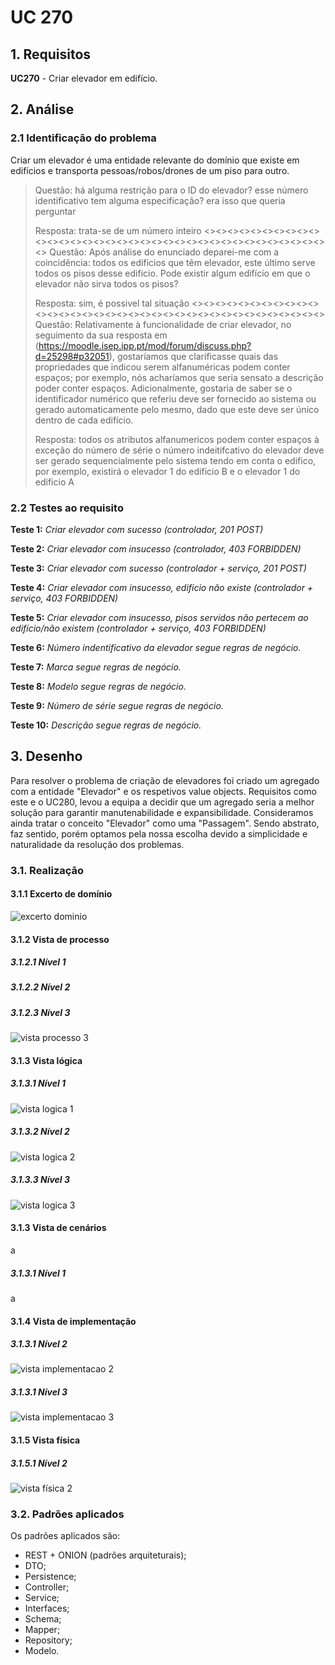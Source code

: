 # UC 270

## 1. Requisitos

**UC270** - Criar elevador em edifício.

## 2. Análise

### 2.1 Identificação do problema

Criar um elevador é uma entidade relevante do domínio que existe em edifícios e transporta pessoas/robos/drones de um piso para outro.

> Questão: há alguma restrição para o ID do elevador?
>esse número identificativo tem alguma especificação? era isso que queria perguntar
>
>Resposta: trata-se de um número inteiro
> <><><><><><><><><><><><><><><><><><><><><><><><><><><><><><><><><><><><>
>Questão: Após análise do enunciado deparei-me com a coincidência: todos os edificios que têm elevador, este último serve todos os pisos desse edificio. Pode existir algum edifício em que o elevador não sirva todos os pisos?
>
>Resposta: sim, é possivel tal situação
> <><><><><><><><><><><><><><><><><><><><><><><><><><><><><><><><><><><><>
>Questão: Relativamente à funcionalidade de criar elevador, no seguimento da sua resposta em (https://moodle.isep.ipp.pt/mod/forum/discuss.php?d=25298#p32051), gostaríamos que clarificasse quais das propriedades que indicou serem alfanuméricas podem conter espaços; por exemplo, nós acharíamos que seria sensato a descrição poder conter espaços.
>Adicionalmente, gostaria de saber se o identificador numérico que referiu deve ser fornecido ao sistema ou gerado automaticamente pelo mesmo, dado que este deve ser único dentro de cada edifício.
>
>Resposta: todos os atributos alfanumericos podem conter espaços à exceção do número de série
o número indeitifcativo do elevador deve ser gerado sequencialmente pelo sistema tendo em conta o edifico, por exemplo, existirá o elevador 1 do edificio B e o elevador 1 do edificio A

### 2.2 Testes ao requisito

**Teste 1:** *Criar elevador com sucesso (controlador, 201 POST)*

**Teste 2:** *Criar elevador com insucesso (controlador, 403 FORBIDDEN)*

**Teste 3:** *Criar elevador com sucesso (controlador + serviço, 201 POST)*

**Teste 4:** *Criar elevador com insucesso, edificio não existe (controlador + serviço, 403 FORBIDDEN)*

**Teste 5:** *Criar elevador com insucesso, pisos servidos não pertecem ao edifício/não existem (controlador + serviço, 403 FORBIDDEN)*

**Teste 6:** *Número indentificativo da elevador segue regras de negócio.*

**Teste 7:** *Marca segue regras de negócio.*

**Teste 8:** *Modelo segue regras de negócio.*

**Teste 9:** *Número de série segue regras de negócio.*

**Teste 10:** *Descrição segue regras de negócio.*

## 3. Desenho

Para resolver o problema de criação de elevadores foi criado um agregado com a entidade "Elevador" e os respetivos value objects. Requisitos como este e o UC280, levou a equipa a decidir que um agregado seria a melhor solução para garantir manutenabilidade e expansibilidade. Consideramos ainda tratar o conceito "Elevador" como uma "Passagem". Sendo abstrato, faz sentido, porém optamos pela nossa escolha devido a simplicidade e naturalidade da resolução dos problemas.

### 3.1. Realização

#### 3.1.1 Excerto de domínio

![excerto dominio](ed270.svg "ed_270.svg")

#### 3.1.2 Vista de processo

##### 3.1.2.1 Nível 1

##### 3.1.2.2 Nível 2

##### 3.1.2.3 Nível 3

![vista processo 3](vp270.svg "vp_270.svg")

#### 3.1.3 Vista lógica

##### 3.1.3.1 Nível 1

![vista logica 1](/docs/logical_view/level1/vl1.svg "Vista lógica - nível 1")

##### 3.1.3.2 Nível 2

![vista logica 2](/docs/logical_view/level2/vl2.svg "Vista lógica - nível 2")

##### 3.1.3.3 Nível 3

![vista logica 3](/docs/logical_view/level3/vl3.svg "Vista lógica - nível 3")

#### 3.1.3 Vista de cenários

a

##### 3.1.3.1 Nível 1

a

#### 3.1.4 Vista de implementação

##### 3.1.3.1 Nível 2

![vista implementacao 2](/docs/implementation_view/iv2.svg "Vista implementação - nível 2")

##### 3.1.3.1 Nível 3

![vista implementacao 3](/docs/implementation_view/iv3.svg "Vista implementação - nível 3")

#### 3.1.5 Vista física

##### 3.1.5.1 Nível 2

![vista física 2](/docs/physical_view/level2/vf2.svg "Vista física - nível 2")

### 3.2. Padrões aplicados

Os padrões aplicados são:

- REST + ONION (padrões arquiteturais);
- DTO;
- Persistence;
- Controller;
- Service;
- Interfaces;
- Schema;
- Mapper;
- Repository;
- Modelo.
